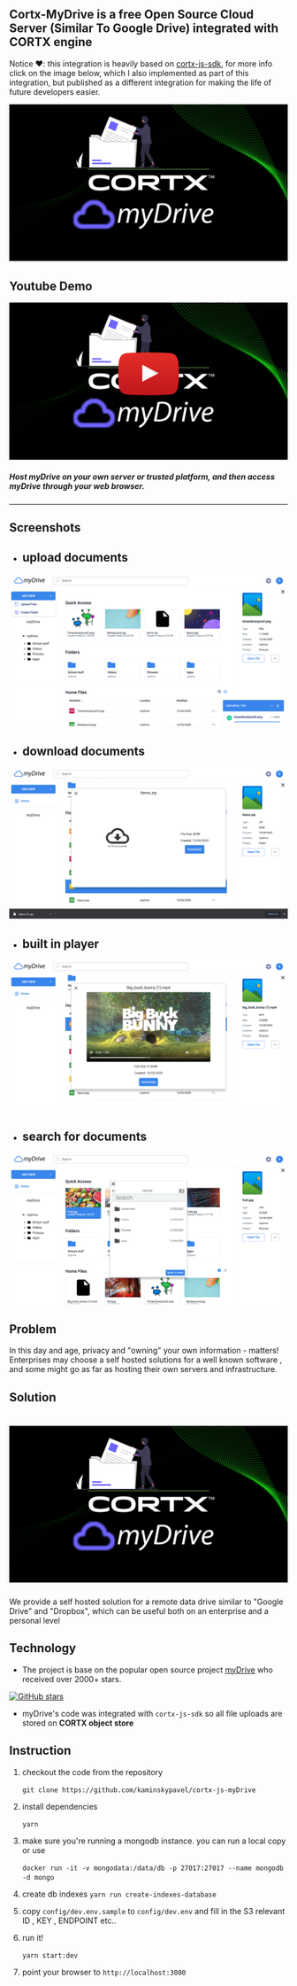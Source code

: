 ## Cortx-MyDrive is a free Open Source Cloud Server (Similar To Google Drive) integrated with CORTX engine

Notice ❤: this integration is heavily based on [cortx-js-sdk](https://github.com/kaminskypavel/cortx/blob/main/doc/integrations/cortx-js-sdk
), for more info click on the image below, which I also implemented as part of this integration, but published as a different integration 
for making the life of future developers easier.

[![cortx-js-demo](images/logo.png)](https://github.com/Seagate/cortx/blob/main/doc/integrations/cortx-js-sdk)


## Youtube Demo
[![Demo](images/youtube-play.png)](https://youtu.be/iegzyHMiqfw)

##### Host myDrive on your own server or trusted platform, and then access myDrive through your web browser.
----
## Screenshots

- ## upload documents
![upload](github_images/upload.png)

- ## download documents
![download](github_images/download.png)

- ## built in player
![player](github_images/video-viewer.png)

- ## search for documents
![search](github_images/move.png)


## Problem

In this day and age, privacy and "owning" your own information - matters!
Enterprises may choose a self hosted solutions for a well known software , and some  might go as far as hosting their own servers and infrastructure.

## Solution 
# ![Logo](images/logo.png)

We provide a self hosted solution for a remote data drive similar to "Google Drive" and "Dropbox",
which can be useful both on an enterprise and a personal level

## Technology 

- The project is base on the popular open source project [myDrive](https://mydrive-storage.com/) who received over 2000+ stars.

[![GitHub stars](https://img.shields.io/github/stars/subnub/myDrive.svg?style=social&label=Star&maxAge=2592000)](https://GitHub.com/subnub/myDrive/stargazers/) 

- myDrive's code was integrated with `cortx-js-sdk` so all file uploads are stored on **CORTX object store**

## Instruction

1. checkout the code from the repository 
   
   ```git clone https://github.com/kaminskypavel/cortx-js-myDrive```

2. install dependencies
   
   ```yarn```
   
3. make sure you're running a mongodb instance. you can run a local copy or use 
   
   ```docker run -it -v mongodata:/data/db -p 27017:27017 --name mongodb -d mongo```

4. create db indexes ```yarn run create-indexes-database```

5. copy ```config/dev.env.sample``` to ```config/dev.env``` and fill in the S3 relevant ID , KEY , ENDPOINT etc..

6. run it! 
   
   ```yarn start:dev```
   
7. point your browser to ```http://localhost:3000```


